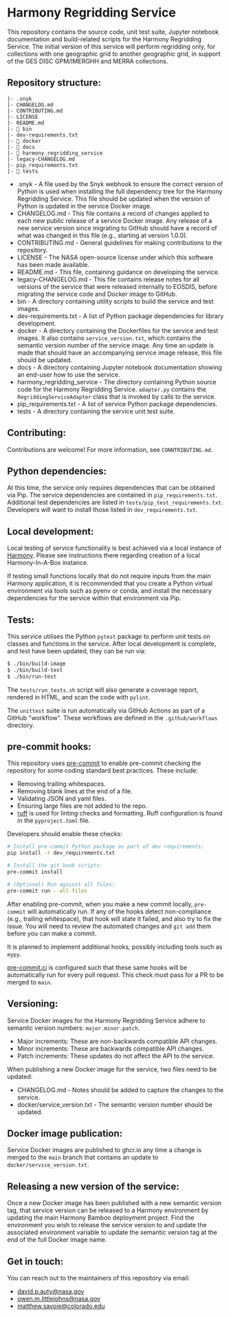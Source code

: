 # Harmony Regridding Service

This repository contains the source code, unit test suite, Jupyter notebook
documentation and build-related scripts for the Harmony Regridding Service. The
initial version of this service will perform regridding only, for collections
with one geographic grid to another geographic grid, in support of the GES DISC
GPM/IMERGHH and MERRA collections.

## Repository structure:

```
|- .snyk
|- CHANGELOG.md
|- CONTRIBUTING.md
|- LICENSE
|- README.md
|- 📁 bin
|- dev-requirements.txt
|- 📁 docker
|- 📁 docs
|- 📁 harmony_regridding_service
|- legacy-CHANGELOG.md
|- pip_requirements.txt
|- 📁 tests
```

* .snyk - A file used by the Snyk webhook to ensure the correct version of
  Python is used when installing the full dependency tree for the Harmony
  Regridding Service. This file should be updated when the version of Python is
  updated in the service Docker image.
* CHANGELOG.md - This file contains a record of changes applied to each new
  public release of a service Docker image. Any release of a new service
  version since migrating to GitHub should have a record of what was changed in
  this file (e.g., starting at version 1.0.0).
* CONTRIBUTING.md - General guidelines for making contributions to the
  repository.
* LICENSE - The NASA open-source license under which this software has been
  made available.
* README.md - This file, containing guidance on developing the service.
* legacy-CHANGELOG.md - This file contains release notes for all versions of
  the service that were released internally to EOSDIS, before migrating the
  service code and Docker image to GitHub.
* bin - A directory containing utility scripts to build the service and test
  images.
* dev-requirements.txt - A list of Python package dependencies for library development.
* docker - A directory containing the Dockerfiles for the service and test
  images. It also contains `service_version.txt`, which contains the semantic
  version number of the service image. Any time an update is made that should
  have an accompanying service image release, this file should be updated.
* docs - A directory containing Jupyter notebook documentation showing an
  end-user how to use the service.
* harmony\_regridding\_service - The directory containing Python source code for
  the Harmony Regridding Service. `adapter.py` contains the `RegriddingServiceAdapter`
  class that is invoked by calls to the service.
* pip_requirements.txt - A list of service Python package dependencies.
* tests - A directory containing the service unit test suite.

## Contributing:

Contributions are welcome! For more information, see `CONNTRIBUTING.md`.

## Python dependencies:

At this time, the service only requires dependencies that can be obtained via
Pip. The service dependencies are contained in `pip_requirements.txt`.
Additional test dependencies are listed in `tests/pip_test_requirements.txt`.
Developers will want to install those listed in `dev_requirements.txt`.

## Local development:

Local testing of service functionality is best achieved via a local instance of
[Harmony](https://github.com/nasa/harmony). Please see instructions there
regarding creation of a local Harmony-In-A-Box instance.

If testing small functions locally that do not require inputs from the main
Harmony application, it is recommended that you create a Python virtual
environment via tools such as pyenv or conda, and install the necessary
dependencies for the service within that environment via Pip.

## Tests:

This service utilises the Python `pytest` package to perform unit tests on
classes and functions in the service. After local development is complete, and
test have been updated, they can be run via:

```bash
$ ./bin/build-image
$ ./bin/build-test
$ ./bin/run-test
```

The `tests/run_tests.sh` script will also generate a coverage report, rendered
in HTML, and scan the code with `pylint`.

The `unittest` suite is run automatically via GitHub Actions as part of a
GitHub "workflow". These workflows are defined in the `.github/workflows`
directory.

## pre-commit hooks:

This repository uses [pre-commit](https://pre-commit.com/) to enable pre-commit
checking the repository for some coding standard best practices. These include:

* Removing trailing whitespaces.
* Removing blank lines at the end of a file.
* Validating JSON and yaml files.
* Ensuring large files are not added to the repo.
* [ruff](https://github.com/astral-sh/ruff) is used for linting checks and
  formatting.  Ruff configuration is found in the `pyproject.toml` file.


Developers should enable these checks:

```bash
# Install pre-commit Python package as part of dev requirements:
pip install -r dev_requirements.txt

# Install the git hook scripts:
pre-commit install

# (Optional) Run against all files:
pre-commit run --all-files
```

After enabling pre-commit, when you make a new commit locally, `pre-commit`
will automatically run.  If any of the hooks detect non-compliance (e.g.,
trailing whitespace), that hook will state it failed, and also try to fix the
issue. You will need to review the automated changes and `git add` them
before you can make a commit.

It is planned to implement additional hooks, possibly including tools such as
`mypy`.

[pre-commit.ci](pre-commit.ci) is configured such that these same hooks will be
automatically run for every pull request. This check must pass for a PR to be merged to `main`.

## Versioning:

Service Docker images for the Harmony Regridding Service adhere to semantic
version numbers: `major.minor.patch`.

* Major increments: These are non-backwards compatible API changes.
* Minor increments: These are backwards compatible API changes.
* Patch increments: These updates do not affect the API to the service.

When publishing a new Docker image for the service, two files need to be
updated:

* CHANGELOG.md - Notes should be added to capture the changes to the service.
* docker/service_version.txt - The semantic version number should be updated.

## Docker image publication:

Service Docker images are published to ghcr.io any time a change is merged to
the `main` branch that contains an update to `docker/service_version.txt`.

## Releasing a new version of the service:

Once a new Docker image has been published with a new semantic version tag,
that service version can be released to a Harmony environment by updating the
main Harmony Bamboo deployment project. Find the environment you wish to
release the service version to and update the associated environment variable
to update the semantic version tag at the end of the full Docker image name.

## Get in touch:

You can reach out to the maintainers of this repository via email:

* david.p.auty@nasa.gov
* owen.m.littlejohns@nasa.gov
* matthew.savoie@colorado.edu
